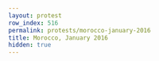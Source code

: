 ```yaml
---
layout: protest
row_index: 516
permalink: protests/morocco-january-2016
title: Morocco, January 2016
hidden: true
---
```

